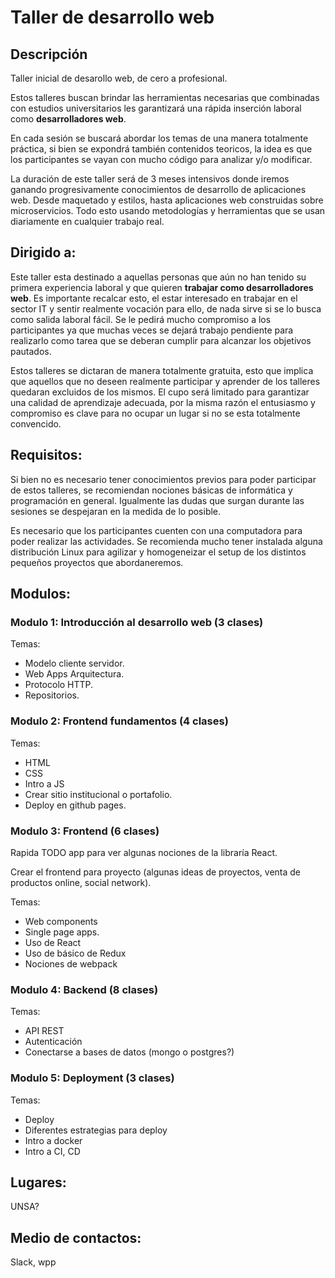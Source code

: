 # Taller de desarrollo web

## Descripción

Taller inicial de desarollo web, de cero a profesional.

Estos talleres buscan brindar las herramientas necesarias que combinadas con estudios
universitarios les garantizará una rápida inserción laboral como **desarrolladores web**.

En cada sesión se buscará abordar los temas de una manera totalmente práctica, si
bien se expondrá también contenidos teoricos, la idea es que
los participantes se vayan con mucho código para analizar y/o modificar.

La duración de este taller será de 3 meses intensivos donde iremos ganando
progresivamente conocimientos de desarrollo de aplicaciones web. Desde maquetado
y estilos, hasta aplicaciones web construidas sobre microservicios. Todo esto usando
metodologías y herramientas que se usan diariamente en cualquier trabajo real.


## Dirigido a:

Este taller esta destinado a aquellas personas que aún no han tenido su
primera experiencia laboral y que quieren **trabajar como desarrolladores web**.
Es importante recalcar esto, el estar interesado en trabajar en el sector IT
y sentir realmente vocación para ello, de nada sirve si se lo busca como salida laboral fácil. 
Se le pedirá mucho compromiso a los participantes ya que muchas veces se dejará trabajo 
pendiente para realizarlo como tarea que se deberan cumplir para alcanzar los objetivos pautados.

Estos talleres se dictaran de manera totalmente gratuita, esto que implica que aquellos
que no deseen realmente participar y aprender de los talleres quedaran excluidos de los mismos.
El cupo será limitado para garantizar una calidad de aprendizaje adecuada, por la misma razón
el entusiasmo y compromiso es clave para no ocupar un lugar si no se esta totalmente convencido.

## Requisitos:

Si bien no es necesario tener conocimientos previos para poder participar de estos
talleres, se recomiendan nociones básicas de informática y programación en general.
Igualmente las dudas que surgan durante las sesiones se despejaran en la medida de lo
posible.

Es necesario que los participantes cuenten con una computadora para poder realizar
las actividades. Se recomienda mucho tener instalada alguna distribución Linux para
agilizar y homogeneizar el setup de los distintos pequeños proyectos que abordaneremos.


## Modulos:

### Modulo 1: Introducción al desarrollo web (3 clases)

Temas:

- Modelo cliente servidor.
- Web Apps Arquitectura.
- Protocolo HTTP.
- Repositorios.

### Modulo 2: Frontend fundamentos (4 clases)

Temas:

- HTML
- CSS
- Intro a JS
- Crear sitio institucional o portafolio.
- Deploy en github pages.

### Modulo 3: Frontend (6 clases)

Rapida TODO app para ver algunas nociones de la libraría React.

Crear el frontend para proyecto (algunas ideas de proyectos, venta de productos online, social network).

Temas:

- Web components
- Single page apps.
- Uso de React
- Uso de básico de Redux
- Nociones de webpack

### Modulo 4: Backend (8 clases)

Temas:

- API REST
- Autenticación
- Conectarse a bases de datos (mongo o postgres?)

### Modulo 5: Deployment (3 clases)

Temas:

- Deploy
- Diferentes estrategias para deploy
- Intro a docker
- Intro a CI, CD

## Lugares:

UNSA?

## Medio de contactos:

Slack, wpp
